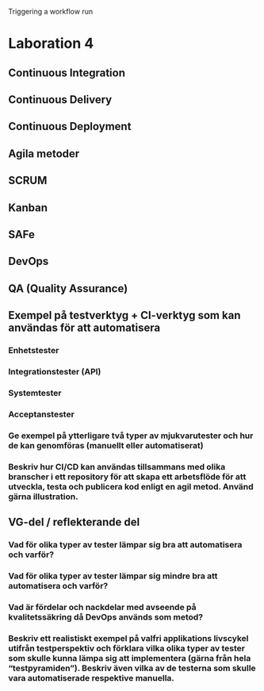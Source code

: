 Triggering a workflow run


# Laboration 4

## Continuous Integration

## Continuous Delivery

## Continuous Deployment

## Agila metoder

## SCRUM

## Kanban

## SAFe

## DevOps

## QA (Quality Assurance)

## Exempel på testverktyg + CI-verktyg som kan användas för att automatisera

### Enhetstester

### Integrationstester (API)

### Systemtester

### Acceptanstester

### Ge exempel på ytterligare två typer av mjukvarutester och hur de kan genomföras (manuellt eller automatiserat)

### Beskriv hur CI/CD kan användas tillsammans med olika branscher i ett repository för att skapa ett arbetsflöde för att utveckla, testa och publicera kod enligt en agil metod. Använd gärna illustration.

## VG-del / reflekterande del

### Vad för olika typer av tester lämpar sig bra att automatisera och varför?

### Vad för olika typer av tester lämpar sig mindre bra att automatisera och varför?

### Vad är fördelar och nackdelar med avseende på kvalitetssäkring då DevOps används som metod?

### Beskriv ett realistiskt exempel på valfri applikations livscykel utifrån testperspektiv och förklara vilka olika typer av tester som skulle kunna lämpa sig att implementera (gärna från hela “testpyramiden”). Beskriv även vilka av de testerna som skulle vara automatiserade respektive manuella.